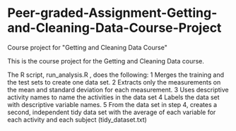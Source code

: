 # Peer-graded-Assignment-Getting-and-Cleaning-Data-Course-Project
Course project for "Getting and Cleaning Data Course"

This is the course project for the Getting and Cleaning Data course. 

The R script, run_analysis.R , does the following:
	1	Merges the training and the test sets to create one data set.
	2	Extracts only the measurements on the mean and standard deviation for each measurement.
	3	Uses descriptive activity names to name the activities in the data set
	4	Labels the data set with descriptive variable names.
	5	From the data set in step 4, creates a second, independent tidy data set with the average of each variable for each activity and each subject (tidy_dataset.txt)
